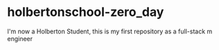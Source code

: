 # holbertonschool-zero_day
I'm now a Holberton Student, this is my first repository as a full-stack  m engineer
